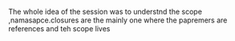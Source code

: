 The whole idea of the session was to understnd the scope ,namasapce.closures are the mainly one where the papremers are references and teh scope lives
